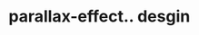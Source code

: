 # parallax-effect.. desgin                                                                                                                                   
